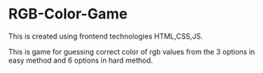 # RGB-Color-Game
This is created using frontend technologies HTML,CSS,JS.

This is game for guessing correct color of rgb values from the 3 options in easy method and 6 options in hard method.
